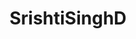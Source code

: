 ---
title: SrishtiSinghD
github: https://github.com/SrishtiSinghD
mode: light
transition: 3s
archetype:
  - Little Bit of Everything
---